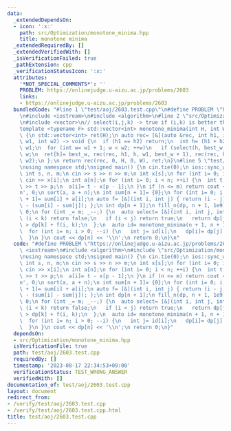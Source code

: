 ```yaml
---
data:
  _extendedDependsOn:
  - icon: ':x:'
    path: src/Optimization/monotone_minima.hpp
    title: monotone minima
  _extendedRequiredBy: []
  _extendedVerifiedWith: []
  _isVerificationFailed: true
  _pathExtension: cpp
  _verificationStatusIcon: ':x:'
  attributes:
    '*NOT_SPECIAL_COMMENTS*': ''
    PROBLEM: https://onlinejudge.u-aizu.ac.jp/problems/2603
    links:
    - https://onlinejudge.u-aizu.ac.jp/problems/2603
  bundledCode: "#line 1 \"test/aoj/2603.test.cpp\"\n#define PROBLEM \"https://onlinejudge.u-aizu.ac.jp/problems/2603\"\
    \n#include <iostream>\n#include <algorithm>\n#line 2 \"src/Optimization/monotone_minima.hpp\"\
    \n#include <vector>\n// select(i,j,k) -> true if (i,k) is better than (i,j)\n\
    template <typename F> std::vector<int> monotone_minima(int H, int W, const F &select)\
    \ {\n std::vector<int> ret(H);\n auto rec= [&](auto &rec, int h1, int h2, int\
    \ w1, int w2) -> void {\n  if (h1 == h2) return;\n  int h= (h1 + h2) / 2, best_w=\
    \ w1;\n  for (int w= w1 + 1; w < w2; ++w)\n   if (select(h, best_w, w)) best_w=\
    \ w;\n  ret[h]= best_w, rec(rec, h1, h, w1, best_w + 1), rec(rec, h + 1, h2, best_w,\
    \ w2);\n };\n return rec(rec, 0, H, 0, W), ret;\n}\n#line 5 \"test/aoj/2603.test.cpp\"\
    \nusing namespace std;\nsigned main() {\n cin.tie(0);\n ios::sync_with_stdio(false);\n\
    \ int s, n, m;\n cin >> s >> n >> m;\n int x[s];\n for (int i= 0; i < s; ++i)\
    \ cin >> x[i];\n int a[n];\n for (int i= 0; i < n; ++i) {\n  int t, p;\n  cin\
    \ >> t >> p;\n  a[i]= t - x[p - 1];\n }\n if (n <= m) return cout << 0 << '\\\
    n', 0;\n sort(a, a + n);\n int sum[n + 1]= {0};\n for (int i= 0; i < n; ++i) sum[i\
    \ + 1]= sum[i] + a[i];\n auto f= [&](int i, int j) { return (i - j) * a[i - 1]\
    \ - (sum[i] - sum[j]); };\n int dp[n + 1];\n fill_n(dp, n + 1, 1e9);\n dp[0]=\
    \ 0;\n for (int _= m; _--;) {\n  auto select= [&](int i, int j, int k) {\n   if\
    \ (i < k) return false;\n   if (i < j) return true;\n   return dp[j] + f(i, j)\
    \ > dp[k] + f(i, k);\n  };\n  auto id= monotone_minima(n + 1, n + 1, select);\n\
    \  for (int i= n; i > 0; --i) {\n   int j= id[i];\n   dp[i]= dp[j] + f(i, j);\n\
    \  }\n }\n cout << dp[n] << '\\n';\n return 0;\n}\n"
  code: "#define PROBLEM \"https://onlinejudge.u-aizu.ac.jp/problems/2603\"\n#include\
    \ <iostream>\n#include <algorithm>\n#include \"src/Optimization/monotone_minima.hpp\"\
    \nusing namespace std;\nsigned main() {\n cin.tie(0);\n ios::sync_with_stdio(false);\n\
    \ int s, n, m;\n cin >> s >> n >> m;\n int x[s];\n for (int i= 0; i < s; ++i)\
    \ cin >> x[i];\n int a[n];\n for (int i= 0; i < n; ++i) {\n  int t, p;\n  cin\
    \ >> t >> p;\n  a[i]= t - x[p - 1];\n }\n if (n <= m) return cout << 0 << '\\\
    n', 0;\n sort(a, a + n);\n int sum[n + 1]= {0};\n for (int i= 0; i < n; ++i) sum[i\
    \ + 1]= sum[i] + a[i];\n auto f= [&](int i, int j) { return (i - j) * a[i - 1]\
    \ - (sum[i] - sum[j]); };\n int dp[n + 1];\n fill_n(dp, n + 1, 1e9);\n dp[0]=\
    \ 0;\n for (int _= m; _--;) {\n  auto select= [&](int i, int j, int k) {\n   if\
    \ (i < k) return false;\n   if (i < j) return true;\n   return dp[j] + f(i, j)\
    \ > dp[k] + f(i, k);\n  };\n  auto id= monotone_minima(n + 1, n + 1, select);\n\
    \  for (int i= n; i > 0; --i) {\n   int j= id[i];\n   dp[i]= dp[j] + f(i, j);\n\
    \  }\n }\n cout << dp[n] << '\\n';\n return 0;\n}"
  dependsOn:
  - src/Optimization/monotone_minima.hpp
  isVerificationFile: true
  path: test/aoj/2603.test.cpp
  requiredBy: []
  timestamp: '2023-08-17 22:34:53+09:00'
  verificationStatus: TEST_WRONG_ANSWER
  verifiedWith: []
documentation_of: test/aoj/2603.test.cpp
layout: document
redirect_from:
- /verify/test/aoj/2603.test.cpp
- /verify/test/aoj/2603.test.cpp.html
title: test/aoj/2603.test.cpp
---
```

